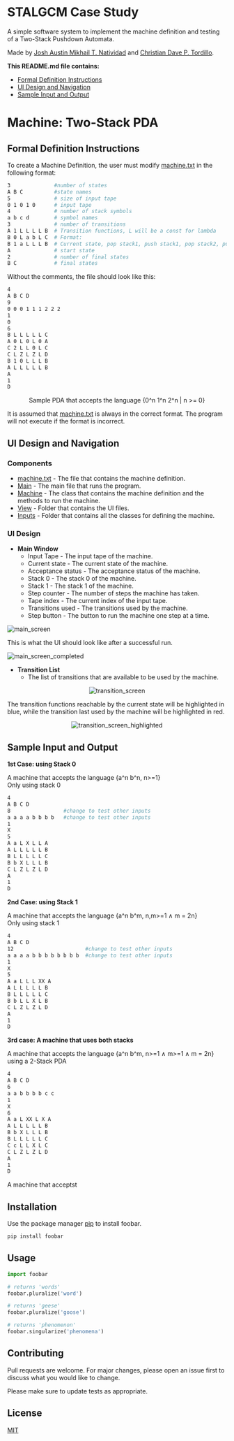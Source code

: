 # STALGCM Case Study
A simple software system to implement the machine definition and testing of a Two-Stack Pushdown Automata.

Made by [Josh Austin Mikhail T. Natividad](https://github.com/austinatividad) and [Christian Dave P. Tordillo](https://github.com/Christian-Tordillo).

**This README.md file contains:**
- [Formal Definition Instructions](#formal-definition-instructions)
- [UI Design and Navigation](#ui-design-and-navigation)
- [Sample Input and Output](#sample-input-and-output)



# Machine: Two-Stack PDA
## Formal Definition Instructions
To create a Machine Definition, the user must modify [machine.txt](./inputs/machine.txt) in the following format:
```bash
3              #number of states
A B C          #state names
5              # size of input tape
0 1 0 1 0      # input tape
4              # number of stack symbols
a b c d        # symbol names
3              # number of transitions
A 1 L L L L B  # Transition functions, L will be a const for lambda
B 0 L a b L C  # Format:
B 1 a L L L B  # Current state, pop stack1, push stack1, pop stack2, push stack2, next state
A              # start state
2              # number of final states
B C            # final states 
```
Without the comments, the file should look like this:
```bash
4
A B C D
9
0 0 0 1 1 1 2 2 2
1
0
6
B L L L L L C
A 0 L 0 L 0 A
C 2 L L 0 L C
C L Z L Z L D
B 1 0 L L L B
A L L L L L B
A
1
D
```
<div style="text-align: center;">
Sample PDA that accepts the language {0^n 1^n 2^n | n >= 0}
</div>

It is assumed that [machine.txt](./inputs/machine.txt) is always in the correct format. The program will not execute if the format is incorrect.


## UI Design and Navigation
### Components

- [machine.txt](./inputs/machine.txt) - The file that contains the machine definition.
- [Main](./main.java) - The main file that runs the program.
- [Machine](./Machine.java) - The class that contains the machine definition and the methods to run the machine.
- [View](./View) - Folder that contains the UI files.
- [Inputs](./inputs) - Folder that contains all the classes for defining the machine.

### UI Design

- **Main Window**
  - Input Tape - The input tape of the machine.
  - Current state - The current state of the machine.
  - Acceptance status - The acceptance status of the machine.
  - Stack 0 - The stack 0 of the machine.
  - Stack 1 - The stack 1 of the machine.
  - Step counter - The number of steps the machine has taken.
  - Tape index - The current index of the input tape.
  - Transitions used - The transitions used by the machine.
  - Step button - The button to run the machine one step at a time.




![main_screen](./readme_images/main_screen.png)

This is what the UI should look like after a successful run.

![main_screen_completed](./readme_images/main_screen_completed.png)


- **Transition List**
  - The list of transitions that are available to be used by the machine.

<div style="text-align: center;">

![transition_screen](./readme_images/transition_screen.png)

</div>

The transition functions reachable by the current state will be highlighted in blue, while the transition
last used by the machine will be highlighted in red.

<div style="text-align: center;">

![transition_screen_highlighted](./readme_images/transition_screen_highlighted.png)

</div>

## Sample Input and Output
**1st Case: using Stack 0**

A machine that accepts the language {a^n b^n, n>=1} <br>
Only using stack 0

```bash
4
A B C D
8                 #change to test other inputs
a a a a b b b b   #change to test other inputs
1
X
5
A a L X L L A
A L L L L L B
B L L L L L C
B b X L L L B
C L Z L Z L D
A
1
D
```

**2nd Case: using Stack 1**

A machine that accepts the language {a^n b^m, n,m>=1 ∧ m = 2n} <br>
Only using stack 1

```bash
4
A B C D
12                       #change to test other inputs
a a a a b b b b b b b b  #change to test other inputs
1                        
X
5
A a L L L XX A
A L L L L L B
B L L L L L C
B b L L X L B
C L Z L Z L D
A
1
D
```





**3rd case: A machine that uses both stacks**


A machine that accepts the language {a^n b^m, n>=1 ∧ m>=1 ∧ m = 2n} using a 2-Stack PDA

```bash
4
A B C D
6
a a b b b b c c
1
X
6
A a L XX L X A
A L L L L L B
B b X L L L B
B L L L L L C
C c L L X L C
C L Z L Z L D
A
1
D
```

A machine that acceptst



## Installation

Use the package manager [pip](https://pip.pypa.io/en/stable/) to install foobar.

```bash
pip install foobar
```

## Usage

```python
import foobar

# returns 'words'
foobar.pluralize('word')

# returns 'geese'
foobar.pluralize('goose')

# returns 'phenomenon'
foobar.singularize('phenomena')
```

## Contributing

Pull requests are welcome. For major changes, please open an issue first
to discuss what you would like to change.

Please make sure to update tests as appropriate.

## License

[MIT](https://choosealicense.com/licenses/mit/)